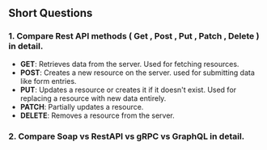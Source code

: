 ## Short Questions
### 1. Compare Rest API methods ( Get , Post , Put , Patch , Delete ) in detail.
- **GET**: Retrieves data from the server. Used for fetching resources.
- **POST**: Creates a new resource on the server. used for submitting data like form entries.
- **PUT**: Updates a resource or creates it if it doesn't exist. Used for replacing a resource with new data entirely.
- **PATCH**: Partially updates a resource.
- **DELETE**: Removes a resource from the server.

### 2. Compare Soap vs RestAPI vs gRPC vs GraphQL in detail.